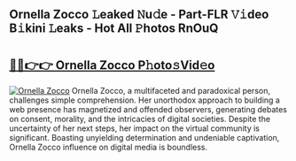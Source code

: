 ## Ornella Zocco 𝙻eaked 𝙽u𝚍e - Part-FLR 𝚅𝚒deo B𝚒kini 𝙻eaks - Hot All 𝙿hotos RnOuQ

# <h2><a href="http://ld19yi4.urlbe.top/?page=Ornella+Zocco">🔗🔗👉👉 Ornella Zocco P𝚑oto𝚜Vid𝚎o</a></h2>

[![Ornella Zocco](https://i.imgur.com/eBuTRDB.gif)](http://ld19yi4.urlbe.top/?page=Ornella+Zocco)
Ornella Zocco, a multifaceted and paradoxical person, challenges simple comprehension. Her unorthodox approach to building a web presence has magnetized and offended observers, generating debates on consent, morality, and the intricacies of digital societies. Despite the uncertainty of her next steps, her impact on the virtual community is significant. Boasting unyielding determination and undeniable captivation, Ornella Zocco influence on digital media is boundless.
